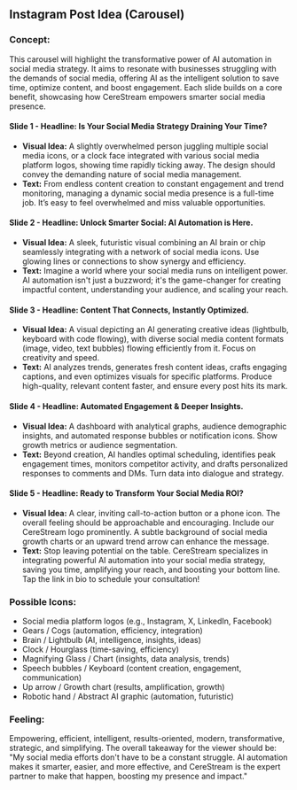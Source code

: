 ## Instagram Post Idea (Carousel)

### Concept:
This carousel will highlight the transformative power of AI automation in social media strategy. It aims to resonate with businesses struggling with the demands of social media, offering AI as the intelligent solution to save time, optimize content, and boost engagement. Each slide builds on a core benefit, showcasing how CereStream empowers smarter social media presence.

#### Slide 1 - **Headline: Is Your Social Media Strategy Draining Your Time?**
*   **Visual Idea:** A slightly overwhelmed person juggling multiple social media icons, or a clock face integrated with various social media platform logos, showing time rapidly ticking away. The design should convey the demanding nature of social media management.
*   **Text:** From endless content creation to constant engagement and trend monitoring, managing a dynamic social media presence is a full-time job. It’s easy to feel overwhelmed and miss valuable opportunities.

#### Slide 2 - **Headline: Unlock Smarter Social: AI Automation is Here.**
*   **Visual Idea:** A sleek, futuristic visual combining an AI brain or chip seamlessly integrating with a network of social media icons. Use glowing lines or connections to show synergy and efficiency.
*   **Text:** Imagine a world where your social media runs on intelligent power. AI automation isn't just a buzzword; it's the game-changer for creating impactful content, understanding your audience, and scaling your reach.

#### Slide 3 - **Headline: Content That Connects, Instantly Optimized.**
*   **Visual Idea:** A visual depicting an AI generating creative ideas (lightbulb, keyboard with code flowing), with diverse social media content formats (image, video, text bubbles) flowing efficiently from it. Focus on creativity and speed.
*   **Text:** AI analyzes trends, generates fresh content ideas, crafts engaging captions, and even optimizes visuals for specific platforms. Produce high-quality, relevant content faster, and ensure every post hits its mark.

#### Slide 4 - **Headline: Automated Engagement & Deeper Insights.**
*   **Visual Idea:** A dashboard with analytical graphs, audience demographic insights, and automated response bubbles or notification icons. Show growth metrics or audience segmentation.
*   **Text:** Beyond creation, AI handles optimal scheduling, identifies peak engagement times, monitors competitor activity, and drafts personalized responses to comments and DMs. Turn data into dialogue and strategy.

#### Slide 5 - **Headline: Ready to Transform Your Social Media ROI?**
*   **Visual Idea:** A clear, inviting call-to-action button or a phone icon. The overall feeling should be approachable and encouraging. Include our CereStream logo prominently. A subtle background of social media growth charts or an upward trend arrow can enhance the message.
*   **Text:** Stop leaving potential on the table. CereStream specializes in integrating powerful AI automation into your social media strategy, saving you time, amplifying your reach, and boosting your bottom line. Tap the link in bio to schedule your consultation!

### Possible Icons:
*   Social media platform logos (e.g., Instagram, X, LinkedIn, Facebook)
*   Gears / Cogs (automation, efficiency, integration)
*   Brain / Lightbulb (AI, intelligence, insights, ideas)
*   Clock / Hourglass (time-saving, efficiency)
*   Magnifying Glass / Chart (insights, data analysis, trends)
*   Speech bubbles / Keyboard (content creation, engagement, communication)
*   Up arrow / Growth chart (results, amplification, growth)
*   Robotic hand / Abstract AI graphic (automation, futuristic)

### Feeling:
Empowering, efficient, intelligent, results-oriented, modern, transformative, strategic, and simplifying. The overall takeaway for the viewer should be: "My social media efforts don't have to be a constant struggle. AI automation makes it smarter, easier, and more effective, and CereStream is the expert partner to make that happen, boosting my presence and impact."